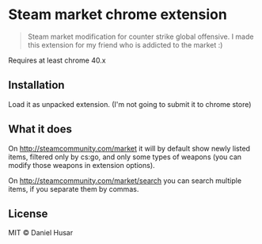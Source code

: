 # Steam market chrome extension

> Steam market modification for counter strike global offensive. I made this extension for my friend who is addicted to the market :)

Requires at least chrome 40.x 

## Installation

Load it as unpacked extension. (I'm not going to submit it to chrome store)

## What it does

On http://steamcommunity.com/market it will by default show newly listed items, filtered only by cs:go, and only some types of weapons (you can modify those weapons in extension options).

On http://steamcommunity.com/market/search you can search multiple items, if you separate them by commas.


## License

MIT © Daniel Husar
